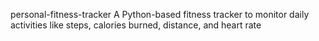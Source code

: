 personal-fitness-tracker
A Python-based fitness tracker to monitor daily activities like steps, calories burned, distance, and heart rate
